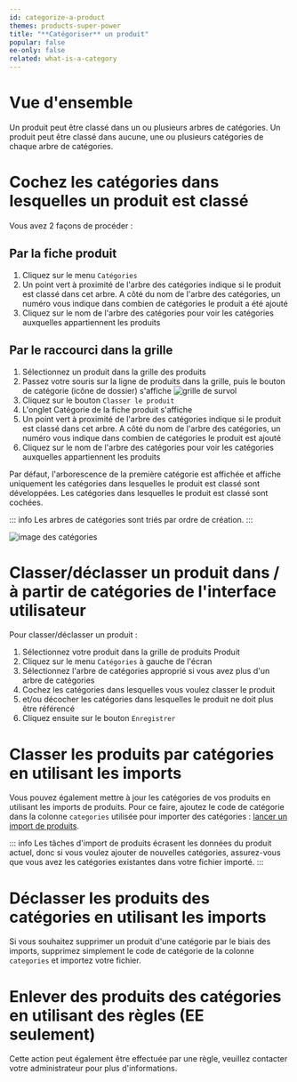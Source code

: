 ```yaml
---
id: categorize-a-product
themes: products-super-power
title: "**Catégoriser** un produit"
popular: false
ee-only: false
related: what-is-a-category
---
```


# Vue d'ensemble

Un produit peut être classé dans un ou plusieurs arbres de catégories.
Un produit peut être classé dans aucune, une ou plusieurs catégories de chaque arbre de catégories.

# Cochez les catégories dans lesquelles un produit est classé

Vous avez 2 façons de procéder :

## Par la fiche produit

1.  Cliquez sur le menu `Catégories`
1.  Un point vert à proximité de l'arbre des catégories indique si le produit est classé dans cet arbre. A côté du nom de l'arbre des catégories, un numéro vous indique dans combien de catégories le produit a été ajouté 
1.  Cliquez sur le nom de l'arbre des catégories pour voir les catégories auxquelles appartiennent les produits

## Par le raccourci dans la grille

1.  Sélectionnez un produit dans la grille des produits
1.  Passez votre souris sur la ligne de produits dans la grille, puis le bouton de catégorie (icône de dossier) s'affiche
![grille de survol](Products_GridHover_fr.png)
1.  Cliquez sur le bouton `Classer le produit`
1.  L'onglet Catégorie de la fiche produit s'affiche
1.  Un point vert à proximité de l'arbre des catégories indique si le produit est classé dans cet arbre. A côté du nom de l'arbre des catégories, un numéro vous indique dans combien de catégories le produit est ajouté
1.  Cliquez sur le nom de l'arbre des catégories pour voir les catégories auxquelles appartiennent les produits

Par défaut, l'arborescence de la première catégorie est affichée et affiche uniquement les catégories dans lesquelles le produit est classé sont développées. Les catégories dans lesquelles le produit est classé sont cochées.

::: info
Les arbres de catégories sont triés par ordre de création.
:::

![image des catégories](Products_PEF6_Category_fr.png)

# Classer/déclasser un produit dans / à partir de catégories de l'interface utilisateur

Pour classer/déclasser un produit :
1.  Sélectionnez votre produit dans la grille de produits Produit
1.  Cliquez sur le menu `Catégories` à gauche de l'écran
1.  Sélectionnez l'arbre de catégories approprié si vous avez plus d'un arbre de catégories
1.  Cochez les catégories dans lesquelles vous voulez classer le produit
1.  et/ou décocher les catégories dans lesquelles le produit ne doit plus être référencé
1.  Cliquez ensuite sur le bouton `Enregistrer`

# Classer les produits par catégories en utilisant les imports

Vous pouvez également mettre à jour les catégories de vos produits en utilisant les imports de produits. Pour ce faire, ajoutez le code de catégorie dans la colonne `categories` utilisée pour importer des catégories : [lancer un import de produits](imports.html).

::: info
Les tâches d'import de produits écrasent les données du produit actuel, donc si vous voulez ajouter de nouvelles catégories, assurez-vous que vous avez les catégories existantes dans votre fichier importé.
:::

# Déclasser les produits des catégories en utilisant les imports

Si vous souhaitez supprimer un produit d'une catégorie par le biais des imports, supprimez simplement le code de catégorie de la colonne `categories` et importez votre fichier.

# Enlever des produits des catégories en utilisant des règles (EE seulement)

Cette action peut également être effectuée par une règle, veuillez contacter votre administrateur pour plus d'informations.
